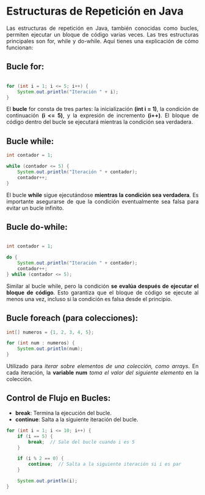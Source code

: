 <div align="justify">

# Estructuras de Repetición en Java

Las estructuras de repetición en Java, también conocidas como bucles, permiten ejecutar un bloque de código varias veces. Las tres estructuras principales son for, while y do-while. Aquí tienes una explicación de cómo funcionan:

## Bucle for:

```java

for (int i = 1; i <= 5; i++) {
    System.out.println("Iteración " + i);
}
```

El __bucle__ for consta de tres partes: la inicialización __(int i = 1)__, la condición de continuación __(i <= 5)__, y la expresión de incremento __(i++)__. El bloque de código dentro del bucle se ejecutará mientras la condición sea verdadera.

## Bucle while:

```java
int contador = 1;

while (contador <= 5) {
    System.out.println("Iteración " + contador);
    contador++;
}
```

El bucle __while__ sigue ejecutándose __mientras la condición sea verdadera__. Es importante asegurarse de que la condición eventualmente sea falsa para evitar un bucle infinito.

## Bucle do-while:

```java

int contador = 1;

do {
    System.out.println("Iteración " + contador);
    contador++;
} while (contador <= 5);
```

Similar al bucle while, pero la condición __se evalúa después de ejecutar el bloque de código__. Esto garantiza que el bloque de código se ejecute al menos una vez, incluso si la condición es falsa desde el principio.

## Bucle foreach (para colecciones):

```java
int[] numeros = {1, 2, 3, 4, 5};

for (int num : numeros) {
    System.out.println(num);
}
```

Utilizado para _iterar sobre elementos de una colección, como arrays_. En cada iteración, la __variable num__ _toma el valor del siguiente elemento_ en la colección.

## Control de Flujo en Bucles:

- __break__: Termina la ejecución del bucle.
- __continue__: Salta a la siguiente iteración del bucle.

```java
for (int i = 1; i <= 10; i++) {
    if (i == 5) {
        break;  // Sale del bucle cuando i es 5
    }

    if (i % 2 == 0) {
        continue;  // Salta a la siguiente iteración si i es par
    }

    System.out.println(i);
}
```


</div>